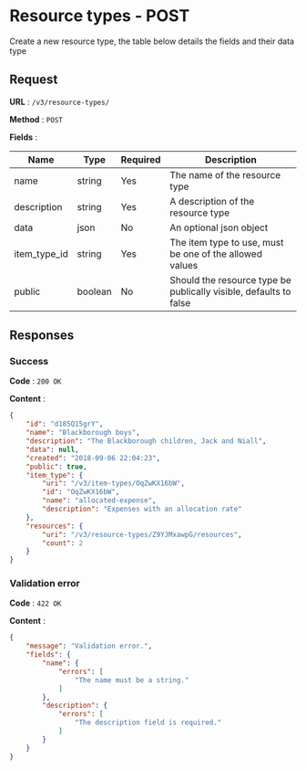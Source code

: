 # Resource types - POST

Create a new resource type, the table below details the fields
and their data type

## Request

**URL** : `/v3/resource-types/`

**Method** : `POST`

**Fields** :

Name | Type | Required | Description
---|---|---|---
name | string | Yes | The name of the resource type
description | string | Yes | A description of the resource type
data | json | No | An optional json object
item_type_id | string | Yes | The item type to use, must be one of the allowed values
public | boolean | No | Should the resource type be publically visible, defaults to false

## Responses

### Success

**Code** : `200 OK`

**Content** : 
```json
{
    "id": "d185Q15grY",
    "name": "Blackborough boys",
    "description": "The Blackborough children, Jack and Niall",
    "data": null,
    "created": "2018-09-06 22:04:23",
    "public": true,
    "item_type": {
        "uri": "/v3/item-types/OqZwKX16bW",
        "id": "OqZwKX16bW",
        "name": "allocated-expense",
        "description": "Expenses with an allocation rate"
    },
    "resources": {
        "uri": "/v3/resource-types/Z9YJMxawpG/resources",
        "count": 2
    }
}
```

### Validation error

**Code** : `422 OK`

**Content** : 
```json
{
    "message": "Validation error.",
    "fields": {
        "name": {
            "errors": [
                "The name must be a string."
            ]
        },
        "description": {
            "errors": [
                "The description field is required."
            ]
        }
    }
}
```